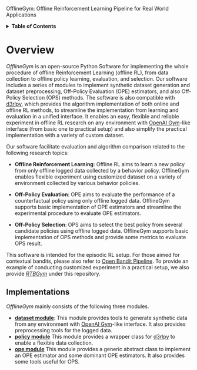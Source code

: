 OfflineGym: Offline Reinforcement Learning Pipeline for Real World Applications

<details>
<summary><strong>Table of Contents</strong></summary>

- [OfflineGym: Offline Reinforcement Learning Pipeline for Real World Applications]
- [Overview](#overview)
- [Installation](#installation)
- [Usage](#usage)
  - [(1) Synthetic Dataset Generation and Data Preprocessing]
  - [(2) Offline Reinforcement Learning]
  - [(3) Off-Policy Evaluation and Selection]
- [Citation](#citation)
- [Contribution](#contribution)
- [License](#license)
- [Project Team](#project-team)
- [Contact](#contact)
- [Reference](#reference)

</details>

# Overview

*OfflineGym* is an open-source Python Software for implementing the whole procedure of offline Reinforcement Learning (offline RL), from data collection to offline policy learning, evaluation, and selection. Our software includes a series of modules to implement synthetic dataset generation and dataset preprocessing, Off-Policy Evaluation (OPE) estimators, and also Off-Policy Selection (OPS) methods. The software is also compatible with [d3rlpy](https://github.com/takuseno/d3rlpy), which provides the algorithm implementation of both online and offline RL methods, to streamline the implementation from learning and evaluation in a unified interface. It enables an easy, flexible and reliable experiment in offline RL research on any environment with [OpenAI Gym](https://github.com/st-tech/zr-obp)-like interface (from basic one to practical setup) and also simplify the practical implementation with a variety of custom dataset.

Our software facilitate evaluation and algorithm comparison related to the following research topics:

- **Offline Reinforcement Learning**: Offline RL aims to learn a new policy from only offline logged data collected by a behavior policy. OfflineGym enables flexible experiment using customized dataset on a variety of environment collected by various behavior policies.

- **Off-Policy Evaluation**: OPE aims to evaluate the performance of a counterfactual policy using only offline logged data. OfflineGym supports basic implementation of OPE estimators and streamline the experimental procedure to evaluate OPE estimators.

- **Off-Policy Selection**: OPS aims to select the best policy from several candidate policies using offline logged data. OfflineGym supports basic implementation of OPS methods and provide some metrics to evaluate OPS result.

This software is intended for the episodic RL setup. For those aimed for contextual bandits, please also refer to [Open Bandit Pipeline](https://github.com/st-tech/zr-obp).
To provide an example of conducting customized experiment in a practical setup, we also provide [*RTBGym*](./rtb_gym) under this repository.

## Implementations

*OfflineGym* mainly consists of the following three modules.
- [**dataset module**](./_gym/dataset): This module provides tools to generate synthetic data from any environment with [OpenAI Gym](http://gym.openai.com/)-like interface. It also provides preprocessing tools for the logged data.
- [**policy module**](./_gym/policy) This module provides a wrapper class for [d3rlpy](https://github.com/takuseno/d3rlpy) to enable a flexible data collection.
- [**ope module**](./_gym/ope) This module provides a generic abstract class to implement an OPE estimator and some dominant OPE estimators. It also provides some tools useful for OPS.


